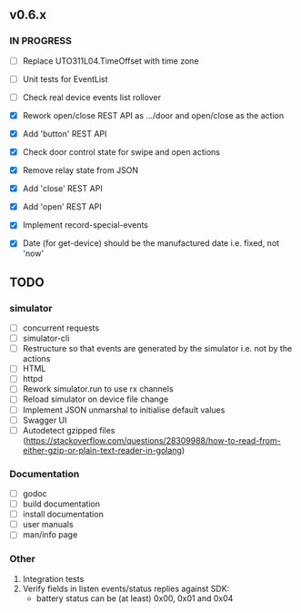 ## v0.6.x

### IN PROGRESS

- [ ] Replace UTO311L04.TimeOffset with time zone
- [ ] Unit tests for EventList
- [ ] Check real device events list rollover

- [x] Rework open/close REST API as .../door and open/close as the action
- [x] Add 'button' REST API
- [x] Check door control state for swipe and open actions
- [x] Remove relay state from JSON
- [x] Add 'close' REST API
- [x] Add 'open' REST API
- [x] Implement record-special-events
- [x] Date (for get-device) should be the manufactured date i.e. fixed, not 'now'

## TODO

### simulator
- [ ] concurrent requests
- [ ] simulator-cli
- [ ] Restructure so that events are generated by the simulator i.e. not by the actions
- [ ] HTML
- [ ] httpd
- [ ] Rework simulator.run to use rx channels
- [ ] Reload simulator on device file change
- [ ] Implement JSON unmarshal to initialise default values
- [ ] Swagger UI
- [ ] Autodetect gzipped files (https://stackoverflow.com/questions/28309988/how-to-read-from-either-gzip-or-plain-text-reader-in-golang)

### Documentation

- [ ] godoc
- [ ] build documentation
- [ ] install documentation
- [ ] user manuals
- [ ] man/info page

### Other

1.  Integration tests
2.  Verify fields in listen events/status replies against SDK:
    - battery status can be (at least) 0x00, 0x01 and 0x04
